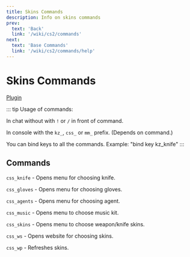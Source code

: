 ```yaml
---
title: Skins Commands
description: Info on skins commands
prev: 
  text: 'Back'
  link: '/wiki/cs2/commands'
next: 
  text: 'Base Commands'
  link: '/wiki/cs2/commands/help'
---
```


# Skins Commands

[Plugin](https://github.com/Nereziel/cs2-WeaponPaints)

::: tip
Usage of commands:

In chat without with `!` or `/` in front of command.

In console with the `kz_`, `css_` or `mm_` prefix. (Depends on command.)

You can bind keys to all the commands. Example: "bind key kz_knife"
:::

## Commands

`css_knife` - Opens menu for choosing knife.

`css_gloves` - Opens menu for choosing gloves.

`css_agents` - Opens menu for choosing agent.

`css_music` - Opens menu to choose music kit.

`css_skins` - Opens menu to choose weapon/knife skins.

`css_ws` - Opens website for choosing skins.

`css_wp` - Refreshes skins.
